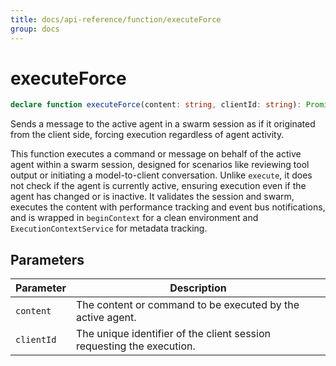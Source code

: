 ```yaml
---
title: docs/api-reference/function/executeForce
group: docs
---
```


# executeForce

```ts
declare function executeForce(content: string, clientId: string): Promise<string>;
```

Sends a message to the active agent in a swarm session as if it originated from the client side, forcing execution regardless of agent activity.

This function executes a command or message on behalf of the active agent within a swarm session, designed for scenarios like reviewing tool output
or initiating a model-to-client conversation. Unlike `execute`, it does not check if the agent is currently active, ensuring execution even if the
agent has changed or is inactive. It validates the session and swarm, executes the content with performance tracking and event bus notifications,
and is wrapped in `beginContext` for a clean environment and `ExecutionContextService` for metadata tracking.

## Parameters

| Parameter | Description |
|-----------|-------------|
| `content` | The content or command to be executed by the active agent. |
| `clientId` | The unique identifier of the client session requesting the execution. |
